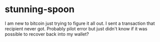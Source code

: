# stunning-spoon
I am new to bitcoin just trying to figure it all out. I sent a transaction that recipient never got.  Probably pilot error but just didn't know if it was possible to recover back into my wallet?
